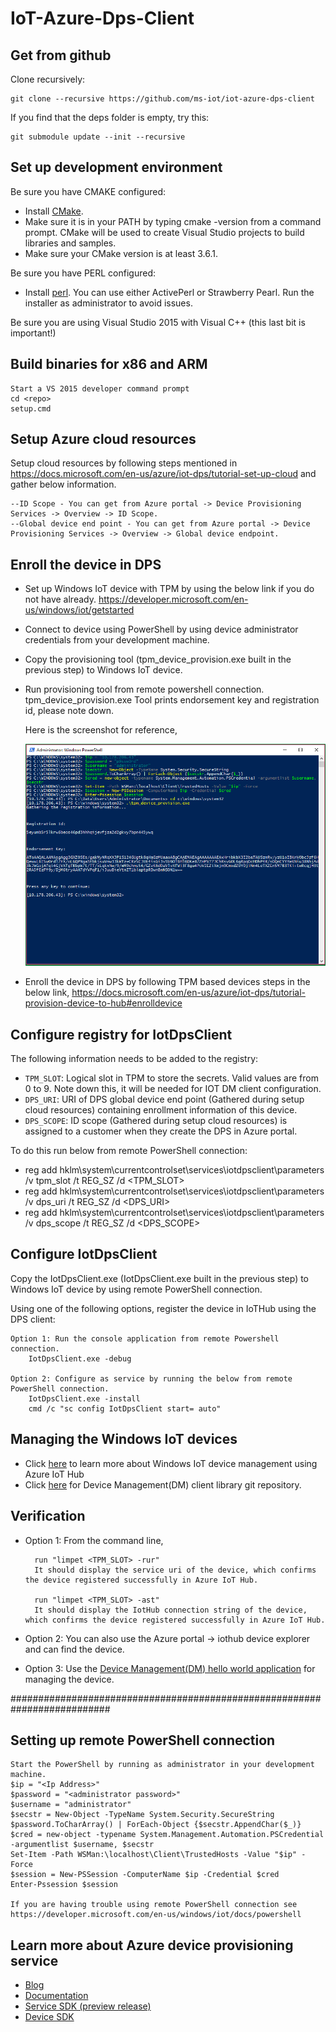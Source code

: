 # IoT-Azure-Dps-Client

## Get from github
Clone recursively:

    git clone --recursive https://github.com/ms-iot/iot-azure-dps-client

If you find that the deps folder is empty, try this:

    git submodule update --init --recursive

## Set up development environment
Be sure you have CMAKE configured:

* Install [CMake](https://cmake.org/download/). 
* Make sure it is in your PATH by typing cmake -version from a command prompt. CMake will be used to create Visual Studio projects to build libraries and samples. 
* Make sure your CMake version is at least 3.6.1.

Be sure you have PERL configured:

* Install [perl](https://www.perl.org/get.html). You can use either ActivePerl or Strawberry Pearl. Run the installer as administrator to avoid issues.
    
Be sure you are using Visual Studio 2015 with Visual C++ (this last bit is important!)

## Build binaries for x86 and ARM

    Start a VS 2015 developer command prompt
    cd <repo>
    setup.cmd

## Setup Azure cloud resources

Setup cloud resources by following steps mentioned in https://docs.microsoft.com/en-us/azure/iot-dps/tutorial-set-up-cloud and gather below information.

    --ID Scope - You can get from Azure portal -> Device Provisioning Services -> Overview -> ID Scope.
    --Global device end point - You can get from Azure portal -> Device Provisioning Services -> Overview -> Global device endpoint.  

## Enroll the device in DPS
* Set up Windows IoT device with TPM by using the below link if you do not have already.
    https://developer.microsoft.com/en-us/windows/iot/getstarted

* Connect to device using PowerShell by using device administrator credentials from your development machine.

* Copy the provisioning tool (tpm_device_provision.exe built in the previous step) to Windows IoT device.
* Run provisioning tool from remote powershell connection.
    tpm_device_provision.exe
    Tool prints endorsement key and registration id, please note down.
  
  Here is the screenshot for reference,
  
  <img src="docs/tpm_device_provision.PNG"/>

* Enroll the device in DPS by following TPM based devices steps in the below link,
    https://docs.microsoft.com/en-us/azure/iot-dps/tutorial-provision-device-to-hub#enrolldevice

## Configure registry for IotDpsClient
The following information needs to be added to the registry:
* `TPM_SLOT`:   Logical slot in TPM to store the secrets. Valid values are from 0 to 9. Note down this, it will be needed for IOT DM client configuration.
* `DPS_URI`:    URI of DPS global device end point (Gathered during setup cloud resources) containing enrollment information of this device.
* `DPS_SCOPE`:  ID scope (Gathered during setup cloud resources) is assigned to a customer when they create the DPS in Azure portal.

To do this run below from remote PowerShell connection:
* reg add hklm\system\currentcontrolset\services\iotdpsclient\parameters  /v tpm_slot /t REG_SZ /d <TPM_SLOT>
* reg add hklm\system\currentcontrolset\services\iotdpsclient\parameters /v dps_uri /t REG_SZ /d <DPS_URI>
* reg add hklm\system\currentcontrolset\services\iotdpsclient\parameters /v dps_scope /t REG_SZ /d <DPS_SCOPE>

## Configure IotDpsClient
Copy the IotDpsClient.exe (IotDpsClient.exe built in the previous step) to Windows IoT device by using remote PowerShell connection.

Using one of the following options, register the device in IoTHub using the DPS client:

    Option 1: Run the console application from remote Powershell connection.
        IotDpsClient.exe -debug

    Option 2: Configure as service by running the below from remote PowerShell connection.
        IotDpsClient.exe -install
        cmd /c "sc config IotDpsClient start= auto"

## Managing the Windows IoT devices
* Click [here](<https://docs.microsoft.com/en-us/windows/iot-core/manage-your-device/azureiotdm>) to learn more about Windows IoT device management using Azure IoT Hub 
* Click [here](<https://github.com/ms-iot/iot-core-azure-dm-client>) for Device Management(DM) client library git repository.

## Verification

* Option 1: From the command line,

    	run "limpet <TPM_SLOT> -rur"
        It should display the service uri of the device, which confirms the device registered successfully in Azure IoT Hub.
	
    	run "limpet <TPM_SLOT> -ast"
        It should display the IotHub connection string of the device, which confirms the device registered successfully in Azure IoT Hub.

* Option 2: You can also use the Azure portal -> iothub device explorer and can find the device.

* Option 3: Use the [Device Management(DM) hello world application](<https://github.com/ms-iot/iot-core-azure-dm-client/blob/master/docs/dm-hello-world-overview.md>) for managing the device.

##########################################################################

## Setting up remote PowerShell connection
	Start the PowerShell by running as administrator in your development machine.
	$ip = "<Ip Address>"
	$password = "<administrator password>"
	$username = "administrator"
	$secstr = New-Object -TypeName System.Security.SecureString
	$password.ToCharArray() | ForEach-Object {$secstr.AppendChar($_)}
	$cred = new-object -typename System.Management.Automation.PSCredential -argumentlist $username, $secstr
	Set-Item -Path WSMan:\localhost\Client\TrustedHosts -Value "$ip" -Force
	$session = New-PSSession -ComputerName $ip -Credential $cred
	Enter-Pssession $session

    If you are having trouble using remote PowerShell connection see https://developer.microsoft.com/en-us/windows/iot/docs/powershell

## Learn more about Azure device provisioning service
* [Blog](<https://azure.microsoft.com/de-de/blog/azure-iot-hub-device-provisioning-service-preview-automates-device-connection-configuration/>)
* [Documentation](<https://docs.microsoft.com/en-us/azure/iot-dps/>)
* [Service SDK (preview release)](<https://www.nuget.org/packages/Microsoft.Azure.Devices/>)
* [Device SDK](<https://github.com/Azure/azure-iot-sdk-c>)
